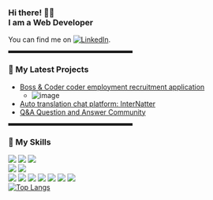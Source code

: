 <h3>Hi there! 👋🤓<br> I am a Web Developer</h3>

<!-- Social Media -->

You can find me on [![LinkedIn][1.1]][1].

<!-- Icons -->
[1.1]: https://www.linkedin.com/feed/?doFeedRefresh=true&nis=true&lipi=urn%3Ali%3Apage%3Ad_flagship3_profile_view_base%3BgJM1pv66ScGB4GMGHqV9UQ%3D%3D

<!-- Links to your social media accounts -->

[1]: https://www.linkedin.com/in/wuhaodong/

<hr width="50%" style="height:5px;">
<h3>📕 My Latest Projects</h3>
<!-- - [Auto translation chat platform: InterNatter](https://www.internatter.net/) -->
<!-- [Web Tool of The Week #1](https://ajulusthoughts.stephenajulu.com/post/web-tool-of-the-week-1/) -->

<!-- BLOG-POST-LIST:START -->
- [Boss & Coder coder employment recruitment application](https://github.com/wuhuwuhuhu/Boss-and-Coder_client)
  - ![image](https://github.com/wuhuwuhuhu/Boss-and-Coder_client/blob/master/demo.gif)
- [Auto translation chat platform: InterNatter](http://www.internatter.net/)
- [Q&A Question and Answer Community](https://github.com/wuhuwuhuhu/CS-546-Web-Programming-Project)
<!-- BLOG-POST-LIST:END -->
<hr width="50%" style="height:5px;">
<h3>📕 My Skills</h3>

![](https://img.shields.io/badge/Language-JavaScript-informational?style=flat&logo=<LOGO_NAME>&logoColor=white&color=2bbc8a)
![](https://img.shields.io/badge/Language-Java-informational?style=flat&logo=<LOGO_NAME>&logoColor=white&color=2bbc8a)
![](https://img.shields.io/badge/Language-Python-informational?style=flat&logo=<LOGO_NAME>&logoColor=white&color=2bbc8a)
<br/>
![](https://img.shields.io/badge/Framework-Express-informational?style=flat&logo=<LOGO_NAME>&logoColor=white&color=2bbc8a)
![](https://img.shields.io/badge/Framework-React-informational?style=flat&logo=<LOGO_NAME>&logoColor=white&color=2bbc8a)
<br/>
![](https://img.shields.io/badge/Database-MongoDB-informational?style=flat&logo=<LOGO_NAME>&logoColor=white&color=2bbc8a)
![](https://img.shields.io/badge/Tool-jQuery-informational?style=flat&logo=<LOGO_NAME>&logoColor=white&color=2bbc8a)
![](https://img.shields.io/badge/Tool-Mongoose-informational?style=flat&logo=<LOGO_NAME>&logoColor=white&color=2bbc8a)
![](https://img.shields.io/badge/Tool-Redux-informational?style=flat&logo=<LOGO_NAME>&logoColor=white&color=2bbc8a)
![](https://img.shields.io/badge/Tool-Git-informational?style=flat&logo=<LOGO_NAME>&logoColor=white&color=2bbc8a)
![](https://img.shields.io/badge/Tool-BootStrap-informational?style=flat&logo=<LOGO_NAME>&logoColor=white&color=2bbc8a)
![](https://img.shields.io/badge/Tool-AntDesign-informational?style=flat&logo=<LOGO_NAME>&logoColor=white&color=2bbc8a)
<br/>
[![Top Langs](https://github-readme-stats.vercel.app/api/top-langs/?username=wuhuwuhuhu)](https://github.com/anuraghazra/github-readme-stats)

<!--
**wuhuwuhuhu/wuhuwuhuhu** is a ✨ _special_ ✨ repository because its `README.md` (this file) appears on your GitHub profile.

Here are some ideas to get you started:

- 🔭 I’m currently working on ...
- 🌱 I’m currently learning ...
- 👯 I’m looking to collaborate on ...
- 🤔 I’m looking for help with ...
- 💬 Ask me about ...
- 📫 How to reach me: ...
- 😄 Pronouns: ...
- ⚡ Fun fact: ...
-->


